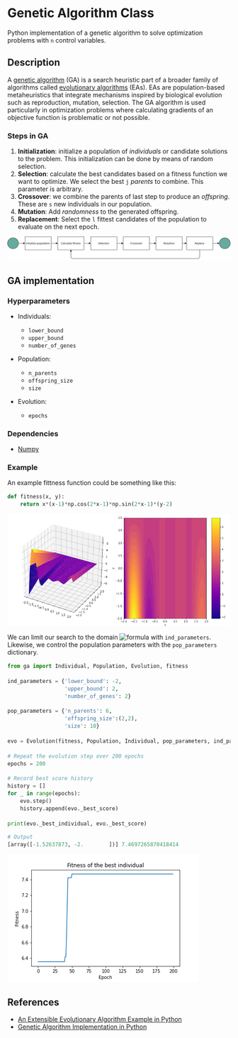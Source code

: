 # Genetic Algorithm Class 
Python implementation of a genetic algorithm to solve optimization problems with `n` control variables.

## Description 
A [genetic algorithm](https://en.wikipedia.org/wiki/Genetic_algorithm) (GA) is a search heuristic part of a broader family of algorithms called [evolutionary algorithms](https://en.wikipedia.org/wiki/Evolutionary_algorithm) (EAs). EAs are population-based metaheuristics that integrate mechanisms inspired by biological evolution such as reproduction, mutation, selection. The GA algorithm  is used particularly in optimization problems where calculating gradients of an objective function is problematic or not possible. 

### Steps in GA

1. **Initialization**: initialize a population of *individuals* or candidate solutions to the problem. This initialization can be done by means of random selection. 
2. **Selection**: calculate the best candidates based on a fitness function we want to optimize. We select the best `j` *parents* to combine. This parameter is arbitrary. 
3. **Crossover**: we combine the parents of last step to produce an *offspring*. These are `s` new individuals in our population.  
4. **Mutation**: Add *randomness* to the generated offspring. 
5. **Replacement**: Select the `l` fittest candidates of the population to evaluate on the next epoch.

![](public/genetic-algo.png)

## GA implementation 

### Hyperparameters 

- Individuals: 
    - `lower_bound`
    - `upper_bound`
    - `number_of_genes`

- Population:
    - `n_parents`
    - `offspring_size`
    - `size`

- Evolution: 
    - `epochs`

### Dependencies 

- [Numpy](https://numpy.org/) 

### Example 

An example fittness function could be something like this:

```python 
def fitness(x, y):
    return x*(x-1)*np.cos(2*x-1)*np.sin(2*x-1)*(y-2)
```
![](public/fitness_function.png)

We can limit our search to the domain ![formula](https://render.githubusercontent.com/render/math?math=x\in[-2,2],y\in[-2,2]) with `ind_parameters`. Likewise, we control the population parameters with the `pop_parameters` dictionary.

```python 
from ga import Individual, Population, Evolution, fitness

ind_parameters = {'lower_bound': -2,
                  'upper_bound': 2,
                  'number_of_genes': 2}

pop_parameters = {'n_parents': 6,
                  'offspring_size':(2,2),
                  'size': 10}

evo = Evolution(fitness, Population, Individual, pop_parameters, ind_parameters, fitness)

# Repeat the evolution step over 200 epochs
epochs = 200

# Record best score history 
history = []
for _ in range(epochs):
    evo.step()
    history.append(evo._best_score)
    
print(evo._best_individual, evo._best_score)
```

```python
# Output
[array([-1.52637873, -2.        ])] 7.4697265870418414
``` 
![](public/fitness_history.png)

## References

- [An Extensible Evolutionary Algorithm Example in Python](https://towardsdatascience.com/an-extensible-evolutionary-algorithm-example-in-python-7372c56a557b)
- [Genetic Algorithm Implementation in Python](https://towardsdatascience.com/genetic-algorithm-implementation-in-python-5ab67bb124a6)